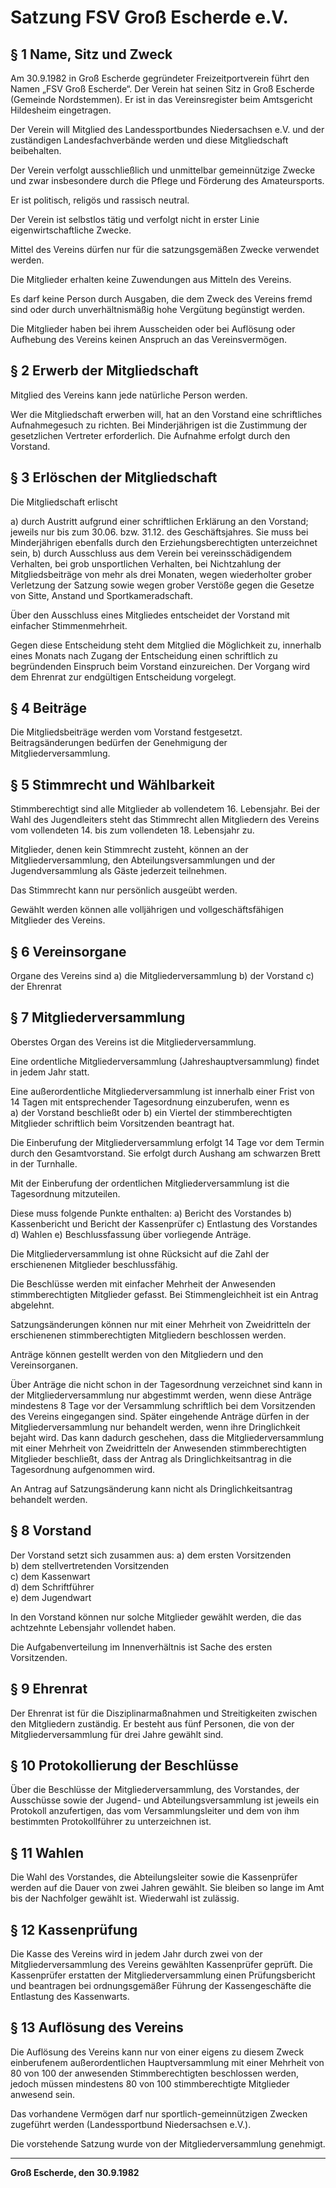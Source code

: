
# Satzung FSV Groß Escherde e.V.

## § 1 Name, Sitz und Zweck

Am 30.9.1982 in Groß Escherde gegründeter Freizeitportverein führt den Namen „FSV Groß Escherde“. Der Verein hat seinen Sitz in Groß Escherde (Gemeinde Nordstemmen). Er ist in das Vereinsregister beim Amtsgericht Hildesheim eingetragen.

Der Verein will Mitglied des Landessportbundes Niedersachsen e.V. und der zuständigen Landesfachverbände werden und diese Mitgliedschaft beibehalten.

Der Verein verfolgt ausschließlich und unmittelbar gemeinnützige Zwecke und zwar insbesondere durch die Pflege und Förderung des Amateursports. 

Er ist politisch, religös und rassisch neutral.

Der Verein ist selbstlos tätig und verfolgt nicht in erster Linie eigenwirtschaftliche Zwecke.

Mittel des Vereins dürfen nur für die satzungsgemäßen Zwecke verwendet werden.

Die Mitglieder erhalten keine Zuwendungen aus Mitteln des Vereins.

Es darf keine Person durch Ausgaben, die dem Zweck des Vereins fremd sind oder durch unverhältnismäßig hohe Vergütung begünstigt werden.

Die Mitglieder haben bei ihrem Ausscheiden oder bei Auflösung oder Aufhebung des Vereins keinen Anspruch an das Vereinsvermögen.

## § 2 Erwerb der Mitgliedschaft

Mitglied des Vereins kann jede natürliche Person werden.

Wer die Mitgliedschaft erwerben will, hat an den Vorstand eine schriftliches Aufnahmegesuch zu richten. Bei Minderjährigen ist die Zustimmung der gesetzlichen Vertreter erforderlich. Die Aufnahme erfolgt durch den Vorstand.

## § 3 Erlöschen der Mitgliedschaft

Die Mitgliedschaft erlischt

a) durch Austritt aufgrund einer schriftlichen Erklärung an den Vorstand; jeweils nur bis zum 30.06. bzw. 31.12. des Geschäftsjahres. Sie muss bei Minderjährigen ebenfalls durch den Erziehungsberechtigten unterzeichnet sein,
b) durch Ausschluss aus dem Verein bei vereinsschädigendem Verhalten, bei grob unsportlichen Verhalten, bei Nichtzahlung der Mitgliedsbeiträge von mehr als drei Monaten, wegen wiederholter grober Verletzung der Satzung sowie wegen grober Verstöße gegen die Gesetze von Sitte, Anstand und Sportkameradschaft.

Über den Ausschluss eines Mitgliedes entscheidet der Vorstand mit einfacher Stimmenmehrheit.

Gegen diese Entscheidung steht dem Mitglied die Möglichkeit zu, innerhalb eines Monats nach Zugang der Entscheidung einen schriftlich zu begründenden Einspruch beim Vorstand einzureichen. Der Vorgang wird dem Ehrenrat zur endgültigen Entscheidung vorgelegt.

## § 4 Beiträge

Die Mitgliedsbeiträge werden vom Vorstand festgesetzt. Beitragsänderungen bedürfen der Genehmigung der Mitgliederversammlung.

## § 5 Stimmrecht und Wählbarkeit

Stimmberechtigt sind alle Mitglieder ab vollendetem 16. Lebensjahr. Bei der Wahl des Jugendleiters steht das Stimmrecht allen Mitgliedern des Vereins vom vollendeten 14. bis zum vollendeten 18. Lebensjahr zu.

Mitglieder, denen kein Stimmrecht zusteht, können an der Mitgliederversammlung, den Abteilungsversammlungen und der Jugendversammlung als Gäste jederzeit teilnehmen.

Das Stimmrecht kann nur persönlich ausgeübt werden.

Gewählt werden können alle volljährigen und vollgeschäftsfähigen Mitglieder des Vereins.

## § 6 Vereinsorgane

Organe des Vereins sind
a) die Mitgliederversammlung
b) der Vorstand
c) der Ehrenrat

## § 7 Mitgliederversammlung

Oberstes Organ des Vereins ist die Mitgliederversammlung.

Eine ordentliche Mitgliederversammlung (Jahreshauptversammlung) findet in jedem Jahr statt.

Eine außerordentliche Mitgliederversammlung ist innerhalb einer Frist von 14 Tagen mit entsprechender Tagesordnung einzuberufen, wenn es  
a) der Vorstand beschließt oder
b) ein Viertel der stimmberechtigten Mitglieder schriftlich beim Vorsitzenden beantragt hat.

Die Einberufung der Mitgliederversammlung erfolgt 14 Tage vor dem Termin durch den Gesamtvorstand. Sie erfolgt durch Aushang am schwarzen Brett in der Turnhalle.

Mit der Einberufung der ordentlichen Mitgliederversammlung ist die Tagesordnung mitzuteilen.

Diese muss folgende Punkte enthalten:
a) Bericht des Vorstandes
b) Kassenbericht und Bericht der Kassenprüfer
c) Entlastung des Vorstandes
d) Wahlen
e) Beschlussfassung über vorliegende Anträge.

Die Mitgliederversammlung ist ohne Rücksicht auf die Zahl der erschienenen Mitglieder beschlussfähig.

Die Beschlüsse werden mit einfacher Mehrheit der Anwesenden stimmberechtigten Mitglieder gefasst. Bei Stimmengleichheit ist ein Antrag abgelehnt.

Satzungsänderungen können nur mit einer Mehrheit von Zweidritteln der erschienenen stimmberechtigten Mitgliedern beschlossen werden.

Anträge können gestellt werden von den Mitgliedern und den Vereinsorganen.

Über Anträge die nicht schon in der Tagesordnung verzeichnet sind kann in der Mitgliederversammlung nur abgestimmt werden, wenn diese Anträge mindestens 8 Tage vor der Versammlung schriftlich bei dem Vorsitzenden des Vereins eingegangen sind. Später eingehende Anträge dürfen in der Mitgliederversammlung nur behandelt werden, wenn ihre Dringlichkeit bejaht wird. Das kann dadurch geschehen, dass die Mitgliederversammlung mit einer Mehrheit von Zweidritteln der Anwesenden stimmberechtigten Mitglieder beschließt, dass der Antrag als Dringlichkeitsantrag in die Tagesordnung aufgenommen wird.

An Antrag auf Satzungsänderung kann nicht als Dringlichkeitsantrag behandelt werden.

## § 8 Vorstand

Der Vorstand setzt sich zusammen aus:
a) dem ersten Vorsitzenden  
b) dem stellvertretenden Vorsitzenden  
c) dem Kassenwart  
d) dem Schriftführer  
e) dem Jugendwart

In den Vorstand können nur solche Mitglieder gewählt werden, die das achtzehnte Lebensjahr vollendet haben.

Die Aufgabenverteilung im Innenverhältnis ist Sache des ersten Vorsitzenden.

## § 9 Ehrenrat

Der Ehrenrat ist für die Disziplinarmaßnahmen und Streitigkeiten zwischen den Mitgliedern zuständig. Er besteht aus fünf Personen, die von der Mitgliederversammlung für drei Jahre gewählt sind.

## § 10 Protokollierung der Beschlüsse

Über die Beschlüsse der Mitgliederversammlung, des Vorstandes, der Ausschüsse sowie der Jugend- und Abteilungsversammlung ist jeweils ein Protokoll anzufertigen, das vom Versammlungsleiter und dem von ihm bestimmten Protokollführer zu unterzeichnen ist.

## § 11 Wahlen

Die Wahl des Vorstandes, die Abteilungsleiter sowie die Kassenprüfer werden auf die Dauer von zwei Jahren gewählt. Sie bleiben so lange im Amt bis der Nachfolger gewählt ist. Wiederwahl ist zulässig.

## § 12 Kassenprüfung

Die Kasse des Vereins wird in jedem Jahr durch zwei von der Mitgliederversammlung des Vereins gewählten Kassenprüfer geprüft. Die Kassenprüfer erstatten der Mitgliederversammlung einen Prüfungsbericht und beantragen bei ordnungsgemäßer Führung der Kassengeschäfte die Entlastung des Kassenwarts.

## § 13 Auflösung des Vereins

Die Auflösung des Vereins kann nur von einer eigens zu diesem Zweck einberufenem außerordentlichen Hauptversammlung mit einer Mehrheit von 80 von 100 der anwesenden Stimmberechtigten beschlossen werden, jedoch müssen mindestens 80 von 100 stimmberechtigte Mitglieder anwesend sein.

Das vorhandene Vermögen darf nur sportlich-gemeinnützigen Zwecken zugeführt werden (Landessportbund Niedersachsen e.V.).

Die vorstehende Satzung wurde von der Mitgliederversammlung genehmigt.

---

**Groß Escherde, den 30.9.1982**
